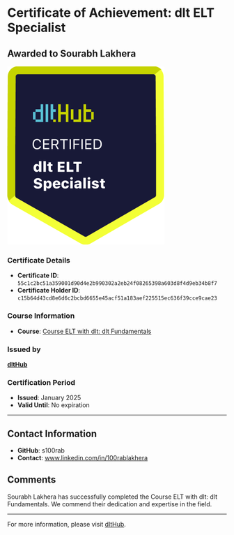 
# Certificate of Achievement: dlt ELT Specialist

## Awarded to **Sourabh Lakhera**

![Course Image](../badges/dlt_ELT_specialist.png)

### Certificate Details
- **Certificate ID**: `55c1c2bc51a359001d90d4e2b990302a2eb24f08265398a603d8f4d9eb34b8f7`
- **Certificate Holder ID**: `c15b64d43cd8e6d6c2bcbd6655e45acf51a183aef225515ec636f39cce9cae23`

### Course Information
- **Course**: [Course ELT with dlt: dlt Fundamentals](https://github.com/dlt-hub/dlthub-education/tree/main/courses/dlt_fundamentals_dec_2024)

### Issued by
[**dltHub**](https://dlthub.com/) 

### Certification Period
- **Issued**: January 2025
- **Valid Until**: No expiration

---

## Contact Information
- **GitHub**: s100rab
- **Contact**: www.linkedin.com/in/100rablakhera

## Comments
Sourabh Lakhera has successfully completed the Course ELT with dlt: dlt Fundamentals. We commend their dedication and expertise in the field.

---

For more information, please visit [dltHub](https://dlthub.com/).
    